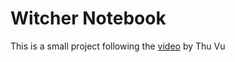 # Witcher Notebook

This is a small project following the [video](https://www.youtube.com/watch?v=fAHkJ_Dhr50) by Thu Vu
